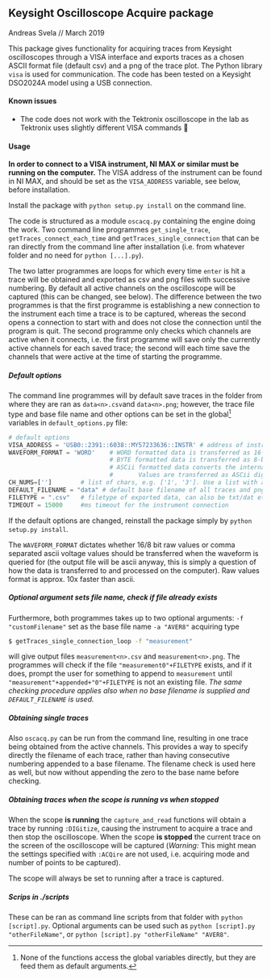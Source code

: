 ## Keysight Oscilloscope Acquire package

Andreas Svela // March 2019

This package gives functionality for acquiring traces from Keysight oscilloscopes through a VISA interface and exports traces as a chosen ASCII format file (default csv) and a png of the trace plot. The Python library `visa` is used for communication. The code has been tested on a Keysight DSO2024A model using a USB connection.

#### Known issues

- The code does not work with the Tektronix oscilloscope in the lab as Tektronix uses slightly different VISA commands :no_good:

#### Usage

**In order to connect to a VISA instrument, NI MAX or similar must be running on the computer.** The VISA address of the instrument can be found in NI MAX, and should be set as the  `VISA_ADDRESS` variable, see below, before installation.

Install the package with `python setup.py install` on the command line.

The code is structured as a module `oscacq.py` containing the engine doing the work. Two command line programmes `get_single_trace`, `getTraces_connect_each_time` and `getTraces_single_connection` that can be ran directly from the command line after installation (i.e. from whatever folder and no need for `python [...].py`).

The two latter programmes are loops for which every time `enter` is hit a trace will be obtained and exported as csv and png files with successive numbering. By default all active channels on the oscilloscope will be captured (this can be changed, see below). The difference between the two programmes is that the first programme is establishing a new connection to the instrument each time a trace is to be captured, whereas the second opens a connection to start with and does not close the connection until the program is quit. The second programme only checks which channels are active when it connects, i.e. the first programme will save only the currently active channels for each saved trace; the second will each time save the channels that were active at the time of starting the programme.

##### Default options

The command line programmes will by default save traces in the folder from where they are ran as `data<n>.csv`and `data<n>.png`; however, the trace file type and base file name and other options can be set in the global[^1] variables in `default_options.py` file:

[^1]: None of the functions access the global variables directly, but they are feed them as default arguments.

```python
# default options
VISA_ADDRESS = 'USB0::2391::6038::MY57233636::INSTR' # address of instrument
WAVEFORM_FORMAT = 'WORD'    # WORD formatted data is transferred as 16-bit uint.
                            # BYTE formatted data is transferred as 8-bit uint.
                            # ASCii formatted data converts the internal integer data values to real Y-axis values.
                            #       Values are transferred as ASCii digits in floating point notation, separated by commas.
CH_NUMS=['']        # list of chars, e.g. ['1', '3']. Use a list with an empty string [''] to capture all currently displayed channels
DEFAULT_FILENAME = "data" # default base filename of all traces and pngs exported, a number is appended to the base
FILETYPE = ".csv"   # filetype of exported data, can also be txt/dat etc.
TIMEOUT = 15000     #ms timeout for the instrument connection
```

If the default options are changed, reinstall the package simply by `python setup.py install`.

The `WAVEFORM_FORMAT` dictates whether 16/8 bit raw values or comma separated ascii voltage values should be transferred when the waveform is queried for (the output file will be ascii anyway, this is simply a question of how the data is transferred to and processed on the computer). Raw values format is approx. 10x faster than ascii.


##### Optional argument sets file name, check if file already exists

Furthermore, both programmes takes up to two optional arguments:
`-f "customFilename"` set as the base file name
`-a "AVER8"` acquiring type

```bash
$ getTraces_single_connection_loop -f "measurement"
```
will give output files `measurement<n>.csv` and `measurement<n>.png`.  The programmes will check if the file `"measurement0"+FILETYPE` exists, and if it does, prompt the user for something to append to `measurement` until `"measurement"+appended+"0"+FILETYPE` is not an existing file. *The same checking procedure applies also when no base filename is supplied and `DEFAULT_FILENAME` is used.*

##### Obtaining single traces

Also `oscacq.py` can be run from the command line, resulting in one trace being obtained from the active channels. This provides a way to specify directly the filename of each trace, rather than having consecutive numbering appended to a base filename. The filename check is used here as well, but now without appending the zero to the base name before checking.

##### Obtaining traces when the scope is running vs when stopped

When the scope **is running** the `capture_and_read` functions will obtain a trace by running `:DIGitize`, causing the instrument to acquire a trace and then stop the oscilloscope. When the scope **is stopped** the current trace on the screen of the oscilloscope will be captured (*Warning:* This might mean the settings specified with `:ACQire` are not used, i.e. acquiring mode and number of points to be captured).

The scope will always be set to running after a trace is captured.

##### Scrips in ./scripts

These can be ran as command line scripts from that folder with `python [script].py`. Optional arguments can be used such as `python [script].py "otherFileName"`, or `python [script].py "otherFileName" "AVER8"`.
